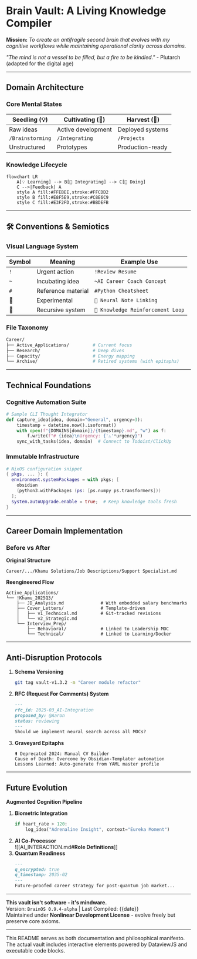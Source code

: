 # Brain Vault: A Living Knowledge Compiler  
**Mission:** *To create an antifragile second brain that evolves with my cognitive workflows while maintaining operational clarity across domains.*  

*"The mind is not a vessel to be filled, but a fire to be kindled."* - Plutarch (adapted for the digital age)

---

## Domain Architecture  
### Core Mental States  
| **Seedling** (💡) | **Cultivating** (🌱) | **Harvest** (🚀) |
|-------------------|-----------------------|-------------------|
| Raw ideas         | Active development    | Deployed systems  |
| `/Brainstorming`  | `/Integrating`        | `/Projects`       |
| Unstructured      | Prototypes            | Production-ready  |

### Knowledge Lifecycle  
```mermaid  
flowchart LR  
    A[💡 Learning] --> B[🌱 Integrating] --> C[🚀 Doing]  
    C -->|Feedback| A  
    style A fill:#FFEBEE,stroke:#FFCDD2  
    style B fill:#E8F5E9,stroke:#C8E6C9  
    style C fill:#E3F2FD,stroke:#BBDEFB  
```

---

## 🛠 Conventions & Semiotics  
### Visual Language System  
| Symbol       | Meaning                  | Example Use                          |
|--------------|--------------------------|--------------------------------------|
| `!`          | Urgent action            | `!Review Resume`                     |
| `~`          | Incubating idea          | `~AI Career Coach Concept`           |
| `#`          | Reference material       | `#Python Cheatsheet`                 |
| 🧪           | Experimental             | `🧪 Neural Note Linking`              |
| 🔄           | Recursive system         | `🔄 Knowledge Reinforcement Loop`    |

### File Taxonomy  
```bash  
Career/  
├── Active_Applications/         # Current focus  
├── Research/                    # Deep dives  
├── Capacity/                    # Energy mapping  
└── Archive/                     # Retired systems (with epitaphs)  
```

---

## Technical Foundations  
### Cognitive Automation Suite  
```python  
# Sample CLI Thought Integrator  
def capture_idea(idea, domain="General", urgency=3):  
    timestamp = datetime.now().isoformat()  
    with open(f"{DOMAINS[domain]}/{timestamp}.md", "w") as f:  
        f.write(f"# {idea}\nUrgency: {'⚠️'*urgency}")  
    sync_with_tasks(idea, domain)  # Connect to Todoist/ClickUp  
```

### Immutable Infrastructure  
```nix  
# NixOS configuration snippet  
{ pkgs, ... }: {  
  environment.systemPackages = with pkgs; [  
    obsidian  
    (python3.withPackages (ps: [ps.numpy ps.transformers]))  
  ];  
  system.autoUpgrade.enable = true;  # Keep knowledge tools fresh  
}  
```

---

## Career Domain Implementation  
### Before vs After  
**Original Structure**  
```  
Career/.../Khamu Solutions/Job Descriptions/Support Specialist.md  
```  

**Reengineered Flow**  
```  
Active_Applications/  
└── !Khamu_2025Q3/  
    ├── JD_Analysis.md              # With embedded salary benchmarks  
    ├── Cover_Letters/              # Template-driven  
    │   ├── v1_Technical.md         # Git-tracked revisions  
    │   └── v2_Strategic.md  
    └── Interview_Prep/  
        ├── Behavioral/             # Linked to Leadership MOC  
        └── Technical/              # Linked to Learning/Docker  
```

---

## Anti-Disruption Protocols  
1. **Schema Versioning**  
   ```bash  
   git tag vault-v1.3.2 -m "Career module refactor"  
   ```  
2. **RFC (Request For Comments) System**  
   ```markdown  
   ---  
   rfc_id: 2025-03_AI-Integration  
   proposed_by: @Aaron  
   status: reviewing  
   ---  
   Should we implement neural search across all MOCs?  
   ```  
3. **Graveyard Epitaphs**  
   ```  
   ⚰️ Deprecated 2024: Manual CV Builder  
   Cause of Death: Overcome by Obsidian-Templater automation  
   Lessons Learned: Auto-generate from YAML master profile  
   ```

---

## Future Evolution  
**Augmented Cognition Pipeline**  
1. **Biometric Integration**  
   ```python  
   if heart_rate > 120:  
       log_idea("Adrenaline Insight", context="Eureka Moment")  
   ```  
2. **AI Co-Processor**  
![[AI_INTERACTION.md#**Role Definitions**]]
1. **Quantum Readiness**  
   ```markdown  
   ---  
   q_encrypted: true  
   q_timestamp: 2035-02  
   ---  
   Future-proofed career strategy for post-quantum job market...  
   ```

---

**This vault isn't software - it's mindware.**  
Version: `BrainOS 0.9.4-alpha` | Last Compiled: {{date}}  
Maintained under **Nonlinear Development License** - evolve freely but preserve core axioms.  

--- 

This README serves as both documentation and philosophical manifesto. The actual vault includes interactive elements powered by DataviewJS and executable code blocks.


